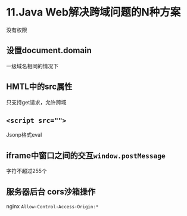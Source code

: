 # 11.Java Web解决跨域问题的N种方案

没有权限

## 设置document.domain

一级域名相同的情况下

## HMTL中的src属性

只支持get请求，允许跨域

## `<script src="">`

Jsonp格式eval

## iframe中窗口之间的交互`window.postMessage`

字符不超过255个

## 服务器后台 cors沙箱操作

nginx `Allow-Control-Access-Origin:*`